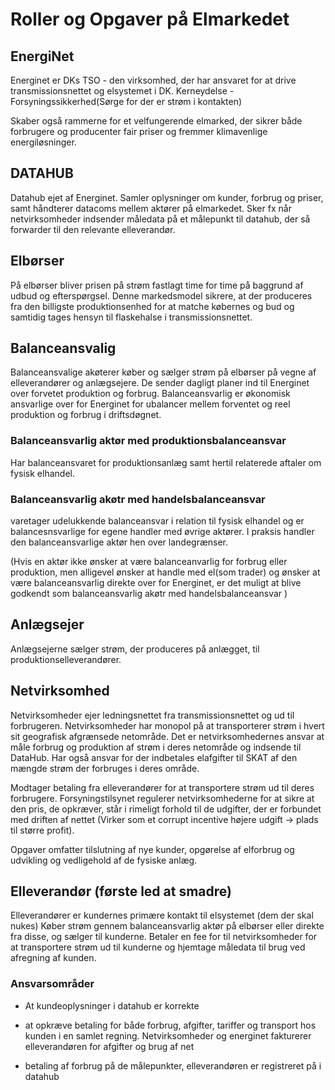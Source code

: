 # Roller og Opgaver på Elmarkedet

## EnergiNet
Energinet er DKs TSO - den virksomhed, der har ansvaret for at drive transmissionsnettet og elsystemet i DK.
Kerneydelse - Forsyningssikkerhed(Sørge for der er strøm i kontakten)

Skaber også rammerne for et velfungerende elmarked, der sikrer både forbrugere og producenter fair priser og fremmer klimavenlige energiløsninger.


## DATAHUB
Datahub ejet af Energinet. Samler oplysninger om kunder, forbrug og priser, samt håndterer datacoms mellem aktører på elmarkedet.
Sker fx når netvirksomheder indsender måledata på et målepunkt til datahub, der så forwarder til den relevante elleverandør.


## Elbørser
På elbørser bliver prisen på strøm fastlagt time for time på baggrund af udbud og efterspørgsel. Denne markedsmodel sikrere, at der produceres fra den billigste produktionsenhed for at matche købernes og bud og samtidig tages hensyn til flaskehalse i transmissionsnettet.


## Balanceansvalig
Balanceansvalige akøterer køber og sælger strøm på elbørser på vegne af elleverandører og anlægsejere. De sender dagligt planer ind til Energinet over forvetet produktion og forbrug. 
Balanceansvarlig er økonomisk ansvarlige over for Energinet for ubalancer mellem forventet og reel produktion og forbrug i driftsdøgnet.

### Balanceansvarlig aktør med produktionsbalanceansvar
Har balanceansvaret for produktionsanlæg samt hertil relaterede aftaler om fysisk elhandel.

### Balanceansvarlig akøtr med handelsbalanceansvar
varetager udelukkende balanceansvar i relation til fysisk elhandel og er balancesnsvarlige for egene handler med øvrige aktører. I praksis handler den balanceansvarlige aktør hen over landegrænser. 

(Hvis en aktør ikke ønsker at være balanceanvarlig for forbrug eller produktion, men alligevel ønsker at handle med el(som trader) og ønsker at være balanceansvarlig direkte over for Energinet, er det muligt at blive godkendt som balanceansvarlig akøtr med handelsbalanceansvar )


## Anlægsejer

Anlægsejerne sælger strøm, der produceres på anlægget, til produktionselleverandører.


## Netvirksomhed

Netvirksomheder ejer ledningsnettet fra transmissionsnettet og ud til forbrugeren.
Netvirksomheder har monopol på at transporterer strøm i hvert sit geografisk afgrænsede netområde. Det er netvirksomhedernes ansvar at måle forbrug og produktion af strøm i deres netområde og indsende til DataHub.
Har også ansvar for der indbetales elafgifter til SKAT af den mængde strøm der forbruges i deres område.

Modtager betaling fra elleverandører for at transportere strøm ud til deres forbrugere.
Forsyningstilsynet regulerer netvirksomhederne for at sikre at den pris, de opkræver, står i rimeligt forhold til de udgifter, der er forbundet med driften af nettet (Virker som et corrupt incentive højere udgift -> plads til større profit).

Opgaver omfatter tilslutning af nye kunder, opgørelse af elforbrug og udvikling og vedligehold af de fysiske anlæg. 

## Elleverandør (første led at smadre)

Elleverandører er kundernes primære kontakt til elsystemet (dem der skal nukes)
Køber strøm gennem balanceansvarlig aktør på elbørser eller direkte fra disse, og sælger til kunderne.
Betaler en fee for til netvirksomheder for at transportere strøm ud til kunderne og hjemtage måledata til brug ved afregning af kunden.

### Ansvarsområder

- At kundeoplysninger i datahub er korrekte 

- at opkræve betaling for både forbrug, afgifter, tariffer og transport hos kunden i en samlet regning. Netvirksomheder og energinet fakturerer elleverandøren for afgifter og brug af net

- betaling af forbrug på de målepunkter, elleverandøren er registreret på i datahub
